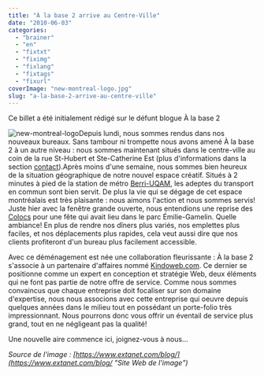 ```yaml
---
title: "À la base 2 arrive au Centre-Ville"
date: "2010-06-03"
categories: 
  - "brainer"
  - "en"
  - "fixtxt"
  - "fiximg"
  - "fixlang"
  - "fixtags"
  - "fixurl"
coverImage: "new-montreal-logo.jpg"
slug: "a-la-base-2-arrive-au-centre-ville"
---
```


Ce billet a été initialement rédigé sur le défunt blogue À la base 2

![](images/new-montreal-logo.jpg "new-montreal-logo")Depuis lundi, nous sommes rendus dans nos nouveaux bureaux. Sans tambour ni trompette nous avons amené À la base 2 à un autre niveau : nous sommes maintenant situés dans le centre-ville au coin de la rue St-Hubert et Ste-Catherine Est (plus d'informations dans la section [contact](https://fred.dev/contact/ "Page de contact")).Après moins d'une semaine, nous sommes bien heureux de la situation géographique de notre nouvel espace créatif. Situés à 2 minutes à pied de la station de métro [Berri-UQAM](https://www.stm.info/metro/M11.htm "Informations sur la station de métro Berri-UQAM"), les adeptes du transport en commun sont bien servit. De plus la vie qui se dégage de cet espace montréalais est très plaisante : nous aimons l'action et nous sommes servis! Juste hier avec la fenêtre grande ouverte, nous entendions une reprise des [Colocs](https://www.colocs.qc.ca/ "Site Web du groupe musicale Les Colocs") pour une fête qui avait lieu dans le parc Émilie-Gamelin. Quelle ambiance! En plus de rendre nos dîners plus variés, nos emplettes plus faciles, et nos déplacements plus rapides, cela veut aussi dire que nos clients profiteront d'un bureau plus facilement accessible.

Avec ce déménagement est née une collaboration fleurissante : À la base 2 s'associe à un partenaire d'affaires nommé [Kindoweb.com](https://www.kindoweb.com/ "Site Web de Kindoweb.com"). Ce dernier se positionne comme un expert en conception et stratégie Web, deux éléments qui ne font pas partie de notre offre de service. Comme nous sommes convaincus que chaque entreprise doit focaliser sur son domaine d'expertise, nous nous associons avec cette entreprise qui oeuvre depuis quelques années dans le milieu tout en possédant un porte-folio très impressionnant. Nous pourrons donc vous offrir un éventail de service plus grand, tout en ne négligeant pas la qualité!

Une nouvelle aire commence ici, joignez-vous à nous...

_Source de l'image : [https://www.extanet.com/blog/](https://www.extanet.com/blog/ "Site Web de l'image")_
